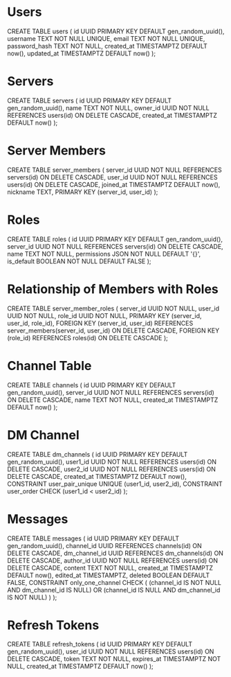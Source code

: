# Users
CREATE TABLE users (
    id UUID PRIMARY KEY DEFAULT gen_random_uuid(),
    username TEXT NOT NULL UNIQUE,
    email TEXT NOT NULL UNIQUE,
    password_hash TEXT NOT NULL,
    created_at TIMESTAMPTZ DEFAULT now(),
    updated_at TIMESTAMPTZ DEFAULT now()
);

# Servers
CREATE TABLE servers (
    id UUID PRIMARY KEY DEFAULT gen_random_uuid(),
    name TEXT NOT NULL,
    owner_id UUID NOT NULL REFERENCES users(id) ON DELETE CASCADE,
    created_at TIMESTAMPTZ DEFAULT now()
);

# Server Members
CREATE TABLE server_members (
    server_id UUID NOT NULL REFERENCES servers(id) ON DELETE CASCADE,
    user_id UUID NOT NULL REFERENCES users(id) ON DELETE CASCADE,
    joined_at TIMESTAMPTZ DEFAULT now(),
    nickname TEXT,
    PRIMARY KEY (server_id, user_id)
);

# Roles
CREATE TABLE roles (
    id UUID PRIMARY KEY DEFAULT gen_random_uuid(),
    server_id UUID NOT NULL REFERENCES servers(id) ON DELETE CASCADE,
    name TEXT NOT NULL,
    permissions JSON NOT NULL DEFAULT '{}',
    is_default BOOLEAN NOT NULL DEFAULT FALSE
);

# Relationship of Members with Roles
CREATE TABLE server_member_roles (
    server_id UUID NOT NULL,
    user_id UUID NOT NULL,
    role_id UUID NOT NULL,
    PRIMARY KEY (server_id, user_id, role_id),
    FOREIGN KEY (server_id, user_id) REFERENCES server_members(server_id, user_id) ON DELETE CASCADE,
    FOREIGN KEY (role_id) REFERENCES roles(id) ON DELETE CASCADE
);

# Channel Table
CREATE TABLE channels (
    id UUID PRIMARY KEY DEFAULT gen_random_uuid(),
    server_id UUID NOT NULL REFERENCES servers(id) ON DELETE CASCADE,
    name TEXT NOT NULL,
    created_at TIMESTAMPTZ DEFAULT now()
);

# DM Channel
CREATE TABLE dm_channels (
    id UUID PRIMARY KEY DEFAULT gen_random_uuid(),
    user1_id UUID NOT NULL REFERENCES users(id) ON DELETE CASCADE,
    user2_id UUID NOT NULL REFERENCES users(id) ON DELETE CASCADE,
    created_at TIMESTAMPTZ DEFAULT now(),
    CONSTRAINT user_pair_unique UNIQUE (user1_id, user2_id),
    CONSTRAINT user_order CHECK (user1_id < user2_id)
);

# Messages
CREATE TABLE messages (
    id UUID PRIMARY KEY DEFAULT gen_random_uuid(),
    channel_id UUID REFERENCES channels(id) ON DELETE CASCADE,
    dm_channel_id UUID REFERENCES dm_channels(id) ON DELETE CASCADE,
    author_id UUID NOT NULL REFERENCES users(id) ON DELETE CASCADE,
    content TEXT NOT NULL,
    created_at TIMESTAMPTZ DEFAULT now(),
    edited_at TIMESTAMPTZ,
    deleted BOOLEAN DEFAULT FALSE,
    CONSTRAINT only_one_channel CHECK (
        (channel_id IS NOT NULL AND dm_channel_id IS NULL)
     OR (channel_id IS NULL AND dm_channel_id IS NOT NULL)
    )
);

# Refresh Tokens
CREATE TABLE refresh_tokens (
    id UUID PRIMARY KEY DEFAULT gen_random_uuid(),
    user_id UUID NOT NULL REFERENCES users(id) ON DELETE CASCADE,
    token TEXT NOT NULL,
    expires_at TIMESTAMPTZ NOT NULL,
    created_at TIMESTAMPTZ DEFAULT now()
);